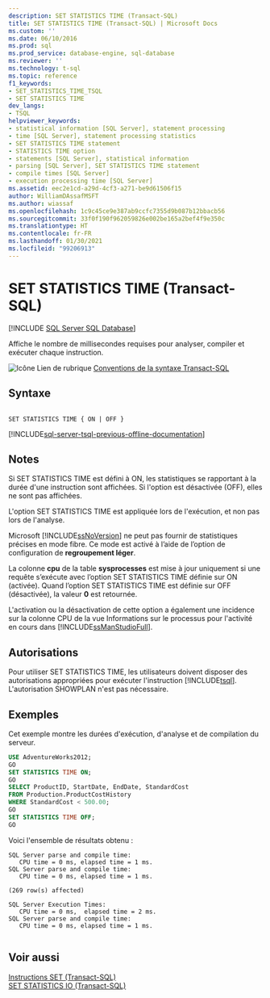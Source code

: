 ```yaml
---
description: SET STATISTICS TIME (Transact-SQL)
title: SET STATISTICS TIME (Transact-SQL) | Microsoft Docs
ms.custom: ''
ms.date: 06/10/2016
ms.prod: sql
ms.prod_service: database-engine, sql-database
ms.reviewer: ''
ms.technology: t-sql
ms.topic: reference
f1_keywords:
- SET_STATISTICS_TIME_TSQL
- SET STATISTICS TIME
dev_langs:
- TSQL
helpviewer_keywords:
- statistical information [SQL Server], statement processing
- time [SQL Server], statement processing statistics
- SET STATISTICS TIME statement
- STATISTICS TIME option
- statements [SQL Server], statistical information
- parsing [SQL Server], SET STATISTICS TIME statement
- compile times [SQL Server]
- execution processing time [SQL Server]
ms.assetid: eec2e1cd-a29d-4cf3-a271-be9d61506f15
author: WilliamDAssafMSFT
ms.author: wiassaf
ms.openlocfilehash: 1c9c45ce9e387ab9ccfc7355d9b087b12bbacb56
ms.sourcegitcommit: 33f0f190f962059826e002be165a2bef4f9e350c
ms.translationtype: HT
ms.contentlocale: fr-FR
ms.lasthandoff: 01/30/2021
ms.locfileid: "99206913"
---
```

# <a name="set-statistics-time-transact-sql"></a>SET STATISTICS TIME (Transact-SQL)
[!INCLUDE [SQL Server SQL Database](../../includes/applies-to-version/sql-asdb.md)]

  Affiche le nombre de millisecondes requises pour analyser, compiler et exécuter chaque instruction.  
  
 ![Icône Lien de rubrique](../../database-engine/configure-windows/media/topic-link.gif "Icône du lien de rubrique") [Conventions de la syntaxe Transact-SQL](../../t-sql/language-elements/transact-sql-syntax-conventions-transact-sql.md)  
  
## <a name="syntax"></a>Syntaxe  
  
```syntaxsql
  
SET STATISTICS TIME { ON | OFF }  
```  
  
[!INCLUDE[sql-server-tsql-previous-offline-documentation](../../includes/sql-server-tsql-previous-offline-documentation.md)]

## <a name="remarks"></a>Notes
 Si SET STATISTICS TIME est défini à ON, les statistiques se rapportant à la durée d'une instruction sont affichées. Si l'option est désactivée (OFF), elles ne sont pas affichées.  
  
 L'option SET STATISTICS TIME est appliquée lors de l'exécution, et non pas lors de l'analyse.  
  
 Microsoft [!INCLUDE[ssNoVersion](../../includes/ssnoversion-md.md)] ne peut pas fournir de statistiques précises en mode fibre. Ce mode est activé à l’aide de l’option de configuration de **regroupement léger**.  
  
 La colonne **cpu** de la table **sysprocesses** est mise à jour uniquement si une requête s’exécute avec l’option SET STATISTICS TIME définie sur ON (activée). Quand l’option SET STATISTICS TIME est définie sur OFF (désactivée), la valeur **0** est retournée.  
  
 L'activation ou la désactivation de cette option a également une incidence sur la colonne CPU de la vue Informations sur le processus pour l'activité en cours dans [!INCLUDE[ssManStudioFull](../../includes/ssmanstudiofull-md.md)].  
  
## <a name="permissions"></a>Autorisations  
 Pour utiliser SET STATISTICS TIME, les utilisateurs doivent disposer des autorisations appropriées pour exécuter l'instruction [!INCLUDE[tsql](../../includes/tsql-md.md)]. L'autorisation SHOWPLAN n'est pas nécessaire.  
  
## <a name="examples"></a>Exemples  
 Cet exemple montre les durées d'exécution, d'analyse et de compilation du serveur.  
  
```sql
USE AdventureWorks2012;  
GO         
SET STATISTICS TIME ON;  
GO  
SELECT ProductID, StartDate, EndDate, StandardCost   
FROM Production.ProductCostHistory  
WHERE StandardCost < 500.00;  
GO  
SET STATISTICS TIME OFF;  
GO  
```  
  
 Voici l'ensemble de résultats obtenu :  
  
```  
SQL Server parse and compile time:   
   CPU time = 0 ms, elapsed time = 1 ms.  
SQL Server parse and compile time:   
   CPU time = 0 ms, elapsed time = 1 ms.  
  
(269 row(s) affected)  
  
SQL Server Execution Times:  
   CPU time = 0 ms,  elapsed time = 2 ms.  
SQL Server parse and compile time:   
   CPU time = 0 ms, elapsed time = 1 ms.  
  
```  
  
## <a name="see-also"></a>Voir aussi  
 [Instructions SET &#40;Transact-SQL&#41;](../../t-sql/statements/set-statements-transact-sql.md)   
 [SET STATISTICS IO &#40;Transact-SQL&#41;](../../t-sql/statements/set-statistics-io-transact-sql.md)  
  
  
